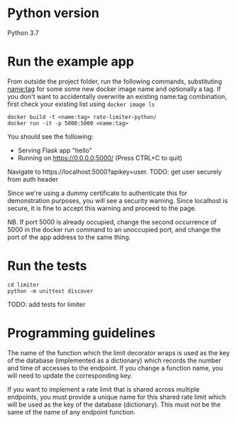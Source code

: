 # Python version

Python 3.7

# Run the example app

From outside the project folder, run the following commands, substituting
<name:tag> for some some new docker image name and optionally a tag.
If you don't want to accidentally overwrite an existing name:tag combination,
first check your existing list using `docker image ls`

```
docker build -t <name:tag> rate-limiter-python/
docker run -it -p 5000:5000 <name:tag>
```

You should see the following:
 * Serving Flask app "hello"
 * Running on https://0.0.0.0:5000/ (Press CTRL+C to quit)

Navigate to https://localhost:5000?apikey=user. TODO: get user securely from auth header

Since we're using a dummy certificate to authenticate this for demonstration
purposes, you will see a security warning. Since localhost is secure, it is
fine to accept this warning and proceed to the page.

NB. If port 5000 is already occupied, change the second occurrence of 5000
in the docker run command to an unoccupied port, and change the port of the
app address to the same thing.

# Run the tests

```
cd limiter
python -m unittest discover
```

TODO: add tests for limiter

# Programming guidelines

The name of the function which the limit decorator wraps is used as the key
of the database (implemented as a dictionary) which records the number and time
of accesses to the endpoint. If you change a function name, you will need to
update the corresponding key.

If you want to implement a rate limit that is shared across multiple endpoints,
you must provide a unique name for this shared rate limit which will be used
as the key of the database (dictionary). This must not be the same of the name
of any endpoint function.
